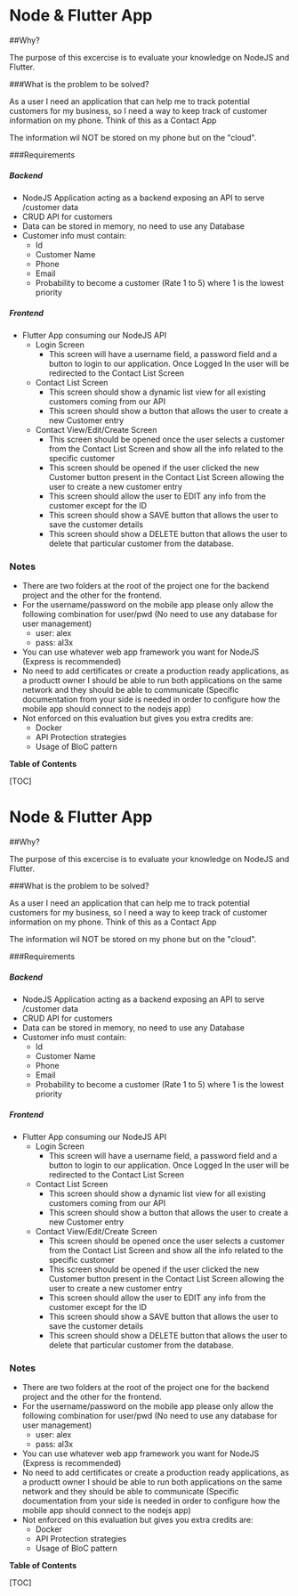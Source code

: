 # Node & Flutter App

##Why?

The purpose of this excercise is to evaluate your knowledge on NodeJS and Flutter.

###What is the problem to be solved?

As a user I need an application that can help me to track potential customers for my business, so I need a way to keep track of customer information on my phone. Think of this as a Contact App

The information wil NOT be stored on my phone but on the "cloud".

###Requirements

##### Backend

- NodeJS Application acting as a backend exposing an API to serve /customer data
- CRUD API for customers
- Data can be stored in memory, no need to use any Database
- Customer info must contain:
	- Id
	- Customer Name	
	- Phone
	- Email
	- Probability to become a customer (Rate 1 to 5) where 1 is the lowest priority

##### Frontend
- Flutter App consuming our NodeJS API
	- Login Screen
		-	This screen will have a username field, a password field and a button to login to our application. Once Logged In the user will be redirected to the Contact List Screen
	- Contact List Screen
		 - This screen should show a dynamic list view for all existing customers coming from our API
		 - This screen should show a button that allows the user to create a new Customer entry
	- Contact View/Edit/Create Screen
		- This screen should be opened once the user selects a customer from the Contact List Screen and show all the info related to the specific customer
		- This screen should be opened if the user clicked the new Customer button present in the Contact List Screen  allowing the user to create a new customer entry
		- This screen should allow the user to EDIT any info from the customer except for the ID
		- This screen should show a SAVE button that allows the user to save the customer details
		- This screen should show a DELETE button that allows the user to delete that particular customer from the database.

### Notes
- There are two folders at the root of the project one for the backend project and the other for the frontend.
- For the username/password on the mobile app please only allow the following combination for user/pwd  (No need to use any database for user management)
	- user: alex
	- pass: al3x
- You can use whatever web app framework you want for NodeJS (Express is recommended)
- No need to add certificates or create a production ready applications, as a productt owner I should be able to run both applications on the same network and they should be able to communicate (Specific documentation from your side is needed in order to configure how the mobile app should connect to the nodejs app)
- Not enforced on this evaluation but gives you extra credits are:
	- Docker
	- API Protection strategies
	- Usage of BloC pattern


**Table of Contents**

[TOC]

# Node & Flutter App

##Why?

The purpose of this excercise is to evaluate your knowledge on NodeJS and Flutter.

###What is the problem to be solved?

As a user I need an application that can help me to track potential customers for my business, so I need a way to keep track of customer information on my phone. Think of this as a Contact App

The information wil NOT be stored on my phone but on the "cloud".

###Requirements

##### Backend

- NodeJS Application acting as a backend exposing an API to serve /customer data
- CRUD API for customers
- Data can be stored in memory, no need to use any Database
- Customer info must contain:
	- Id
	- Customer Name	
	- Phone
	- Email
	- Probability to become a customer (Rate 1 to 5) where 1 is the lowest priority

##### Frontend
- Flutter App consuming our NodeJS API
	- Login Screen
		-	This screen will have a username field, a password field and a button to login to our application. Once Logged In the user will be redirected to the Contact List Screen
	- Contact List Screen
		 - This screen should show a dynamic list view for all existing customers coming from our API
		 - This screen should show a button that allows the user to create a new Customer entry
	- Contact View/Edit/Create Screen
		- This screen should be opened once the user selects a customer from the Contact List Screen and show all the info related to the specific customer
		- This screen should be opened if the user clicked the new Customer button present in the Contact List Screen  allowing the user to create a new customer entry
		- This screen should allow the user to EDIT any info from the customer except for the ID
		- This screen should show a SAVE button that allows the user to save the customer details
		- This screen should show a DELETE button that allows the user to delete that particular customer from the database.

### Notes
- There are two folders at the root of the project one for the backend project and the other for the frontend.
- For the username/password on the mobile app please only allow the following combination for user/pwd  (No need to use any database for user management)
	- user: alex
	- pass: al3x
- You can use whatever web app framework you want for NodeJS (Express is recommended)
- No need to add certificates or create a production ready applications, as a productt owner I should be able to run both applications on the same network and they should be able to communicate (Specific documentation from your side is needed in order to configure how the mobile app should connect to the nodejs app)
- Not enforced on this evaluation but gives you extra credits are:
	- Docker
	- API Protection strategies
	- Usage of BloC pattern


**Table of Contents**

[TOC]

